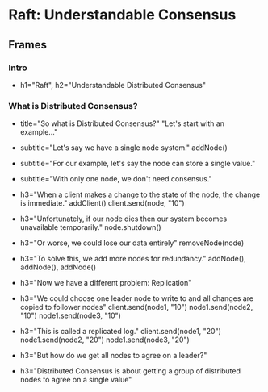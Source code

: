 # Raft: Understandable Consensus

## Frames

### Intro

* h1="Raft", h2="Understandable Distributed Consensus"


### What is Distributed Consensus?

* title="So what is Distributed Consensus?"
        "Let's start with an example..."

* subtitle="Let's say we have a single node system."
  addNode()

* subtitle="For our example, let's say the node can store a single value."

* subtitle="With only one node, we don't need consensus."

* h3="When a client makes a change to the state of the node, the change is immediate."
  addClient()
  client.send(node, "10")

* h3="Unfortunately, if our node dies then our system becomes unavailable temporarily."
  node.shutdown()

* h3="Or worse, we could lose our data entirely"
  removeNode(node)

* h3="To solve this, we add more nodes for redundancy."
  addNode(), addNode(), addNode()

* h3="Now we have a different problem: Replication"

* h3="We could choose one leader node to write to and all changes are copied to follower nodes"
  client.send(node1, "10")
  node1.send(node2, "10")
  node1.send(node3, "10")

* h3="This is called a replicated log."
  client.send(node1, "20")
  node1.send(node2, "20")
  node1.send(node3, "20")

* h3="But how do we get all nodes to agree on a leader?"

* h3="Distributed Consensus is about getting a group of distributed nodes to agree on a single value"

